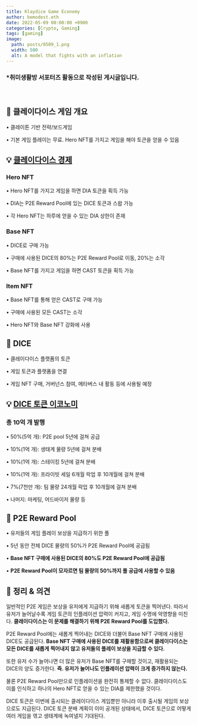 ```yaml
---
title: Klaydice Game Economy
author: bemodest.eth
date: 2022-05-09 00:00:00 +0900
categories: [Crypto, Gaming]
tags: [gaming]
image:
  path: posts/0509_1.png
  width: 500
  alt: A model that fights with an inflation
---
```


### *취미생활방 서포터즈 활동으로 작성된 게시글입니다.
　　　　　　　　　　　　　　　　　　　　　　　　　　　　　　　　　　　　　　　　　　　　    
## 🔎 클레이다이스 게임 개요
• 클레이튼 기반 전략/보드게임

• 기본 게임 플레이는 무료. Hero NFT를 가지고 게임을 해야 토큰을 얻을 수 있음

## 💡 [클레이다이스 경제](https://docs.klaydice.io/klaydice-p2e/p2e-system/token-economy)
  ### Hero NFT

• Hero NFT를 가지고 게임을 하면 DIA 토큰을 획득 가능

• DIA는 P2E Reward Pool에 있는 DICE 토큰과 스왑 가능

• 각 Hero NFT는 하루에 얻을 수 있는 DIA 상한이 존재

  ### Base NFT

• DICE로 구매 가능

• 구매에 사용된 DICE의 80%는 P2E Reward Pool로 이동, 20%는 소각

• Base NFT를 가지고 게임을 하면 CAST 토큰을 획득 가능

  ### Item NFT

• Base NFT를 통해 얻은 CAST로 구매 가능

• 구매에 사용된 모든 CAST는 소각

• Hero NFT와 Base NFT 강화에 사용

## 🔎 DICE
• 클레이다이스 플랫폼의 토큰

• 게임 토큰과 플랫폼을 연결

• 게임 NFT 구매, 거버넌스 참여, 메타버스 내 활동 등에 사용될 예정

## 💡 [DICE 토큰 이코노미](https://docs.klaydice.io/tokenomics)
### **총 10억 개 발행**
• 50%(5억 개): P2E pool        5년에 걸쳐 공급

• 10%(1억 개): 생태계 물량     5년에 걸쳐 분배

• 10%(1억 개): 스테이킹          5년에 걸쳐 분배

• 10%(1억 개): 프라이빗 세일  6개월 락업 후 10개월에 걸쳐 분배

• 7%(7천만 개): 팀 물량           24개월 락업 후 10개월에 걸쳐 분배

• 나머지: 마케팅, 어드바이저 물량 등

## 🔎 P2E Reward Pool
• 유저들의 게임 플레이 보상을 지급하기 위한 풀

• 5년 동안 전체 DICE 물량의 50%가 P2E Reward Pool에 공급됨

• **Base NFT 구매에 사용된 DICE의 80%도 P2E Reward Pool에 공급됨**

• **P2E Reward Pool이 모자르면 팀 물량의 50%까지 풀 공급에 사용할 수 있음**

## 🔎 정리 & 의견
  일반적인 P2E 게임은 보상을 유저에게 지급하기 위해 새롭게 토큰을 찍어낸다. 따라서 유저가 늘어날수록 게임 토큰의 인플레이션 압력이 커지고, 게임 수명에 악영향을 미친다. **클레이다이스는 이 문제를 해결하기 위해 P2E Reward Pool를 도입했다.**

  P2E Reward Pool에는 새롭게 찍어내는 DICE와 더불어 Base NFT 구매에 사용된 DICE도 공급된다. **Base NFT 구매에 사용된 DICE를 재활용함으로써 클레이다이스는 모든 DICE를 새롭게 찍어내지 않고 유저들의 플레이 보상을 지급할 수 있다.**

  또한 유저 수가 늘어나면 더 많은 유저가 Base NFT를 구매할 것이고, 재활용되는 DICE의 양도 증가한다. **즉. 유저가 늘어나도 인플레이션 압력이 크게 증가하지 않는다.**

  물론 P2E Reward Pool만으로 인플레이션을 완전히 통제할 수 없다. 클레이다이스도 이를 인식하고 하나의 Hero NFT로 얻을 수 있는 DIA를 제한했을 것이다.

  DICE 토큰은 이번에 출시되는 클레이다이스 게임뿐만 아니라 이후 출시될 게임의 보상으로도 지급된다. DICE 토큰 분배 계획이 이미 공개된 상태에서, DICE 토큰으로 어떻게 여러 게임을 엮고 생태계에 녹여낼지 기대된다.
